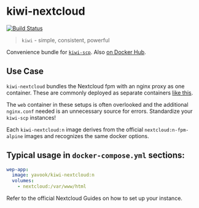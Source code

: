 # kiwi-nextcloud

[![Build Status](https://github.drone.yavook.de/api/badges/yavook/kiwi-nextcloud/status.svg)](https://github.drone.yavook.de/yavook/kiwi-nextcloud)

> `kiwi` - simple, consistent, powerful

Convenience bundle for [`kiwi-scp`](https://github.com/yavook/kiwi-scp). Also [on Docker Hub](https://hub.docker.com/r/yavook/kiwi-nextcloud).

## Use Case

`kiwi-nextcloud` bundles the Nextcloud fpm with an nginx proxy as one container. These are commonly deployed as separate containers [like this](https://github.com/nextcloud/docker/blob/master/.examples/docker-compose/insecure/mariadb/fpm/docker-compose.yml).

The `web` container in these setups is often overlooked and the additional `nginx.conf` needed is an unnecessary source for errors. Standardize your `kiwi-scp` instances!

Each `kiwi-nextcloud:n` image derives from the official `nextcloud:n-fpm-alpine` images and recognizes the same docker options.

## Typical usage in `docker-compose.yml` sections:

```yaml
wep-app:
  image: yavook/kiwi-nextcloud:n
  volumes:
    - nextcloud:/var/www/html
```

Refer to the official Nextcloud Guides on how to set up your instance.
